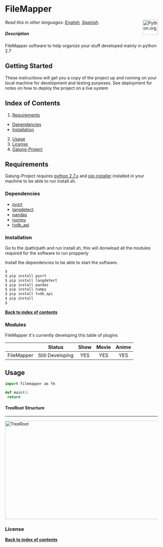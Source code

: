 # FileMapper
[<img src="https://www.python.org/static/opengraph-icon-200x200.png" title="Python.org"
align="right" width="50">](https://www.python.org/)

*Read this in other languages: [English](README.md), [Spanish](README.es.md).*

##### Description
FileMapper software to help organize your stuff developed mainly in python 2.7

## Getting Started

These instructions will get you a copy of the project up and running on your local machine for development and testing purposes. See deployment for notes on how to deploy the project on a live system

## Index of Contents

1. [Requirements](#installation)
 * [Dependencies](#dependencies)
 * [Installation](#installation)
2. [Usage](#usage)
3. [License](#license)
4. [Galung-Project][galung_project_link]

## Requirements
Galung-Project requires [python 2.7.x][python_download_link]  and [pip installer][pip_installer_link] installed in your machine to be able to run install.sh. 

### Dependencies

* [pysrt][pysrt_link]
* [langdetect][langdetect_link]
* [pandas][pandas_link]
* [numpy][numpy_link]
* [tvdb_api][tvdb_api_link]

### Installation

Go to the /path/path and run install.sh, this will donwload all the modules required for the software to run propperly

Install the dependencies to be able to start the software.

```sh
$ 
$ pip install pysrt
$ pip install langdetect
$ pip install pandas
$ pip install numpy
$ pip install tvdb_api
$ pip install 
$
```

**[Back to index of contents](#index-of-contents)**

### Modules
FileMapper it's currently developing this table of plugins 


|     | Status        | Show | Movie | Anime |
|:-------------:|:-------------:|:-----------:|:------------:|:------------:|
| FileMapper |  Still Developing| YES | YES | YES |

## Usage

```python
import filemapper as fm

def main():
 return
```

#### TreeRoot Structure
******************
[<img src="https://s28.postimg.org/5xne6f7st/Untitled_Diagram_1.png" title="TreeRoot"
align="center" height="325" width="550">](https://s28.postimg.org/5xne6f7st/Untitled_Diagram_1.png)


### License

**[Back to index of contents](#index-of-contents)**


[readme_fm_link]: <https://github.com/AsiganTheSunk/galung-project/blob/master/trunk/filemapper/README.md>
[readme_cm_link]: <https://github.com/AsiganTheSunk/galung-project/blob/master/trunk/filemapper/README.md>

[pip_installer_link]: <https://pip.pypa.io/en/stable/installing/>
[python_download_link]: <https://www.python.org/downloads/>

[tvdb_api_link]: <https://github.com/dbr/tvdb_api>
[pysrt_link]: <https://github.com/byroot/pysrt>
[langdetect_link]: <https://github.com/Mimino666/langdetect>
[pandas_link]: <http://pandas.pydata.org/>
[numpy_link]: <http://www.numpy.org/>

[galung_project_link]: <https://github.com/AsiganTheSunk/galung-project/blob/master/README.md>

